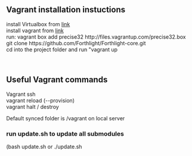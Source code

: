 <h2>Vagrant installation instuctions</h2>
<p>install Virtualbox from <a href="https://www.virtualbox.org/‎">link</a><br>
install vagrant from <a href="http://vagrantup.com">link</a><br>
run: vagrant box add precise32 http://files.vagrantup.com/precise32.box<br>
git clone https://github.com/Forthlight/Forthlight-core.git<br>
cd into the project folder and run "vagrant up</p><br>

<h2>Useful Vagrant commands</h2>
<p>
Vagrant ssh <br>
vagrant reload (--provision)<br>
vagrant halt / destroy<br>
</p>
Default synced folder is /vagrant on local server<br>

<h3>run update.sh to update all submodules</h3>

<p>(bash update.sh or ./update.sh</p>
